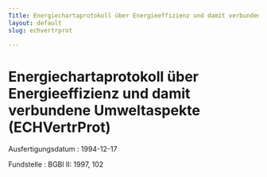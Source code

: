 ```yaml
---
Title: Energiechartaprotokoll über Energieeffizienz und damit verbundene Umweltaspekte
layout: default
slug: echvertrprot

---
```


# Energiechartaprotokoll über Energieeffizienz und damit verbundene Umweltaspekte (ECHVertrProt)

Ausfertigungsdatum
:   1994-12-17

Fundstelle
:   BGBl II: 1997, 102

